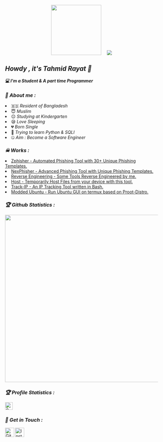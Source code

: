 <!-- Github README -->
<p align="center"><a href="https://github.com/htr-tech">
<img height="165" src="https://github-readme-stats.vercel.app/api?username=htr-tech&show_icons=true&include_all_commits=true&theme=react&cache_seconds=3200&hide_border=true" /></a>
&nbsp;&nbsp;&nbsp;
<a href="https://github.com/htr-tech"><img src="https://github-readme-stats.vercel.app/api/top-langs/?username=htr-tech&layout=compact&theme=react&hide_border=true" />
</a></p>

<h2><b><i>Howdy , it's Tahmid Rayat 👋</i></b></h2>
<b><i>💻 I'm a Student & A part time Programmer</i></b>

<h3><b><i>🤠 About me :</i></b></h3>
<li> 🇧🇩 <i>Resident of Bangladesh</i></li>
<li> 😇 <i>Muslim</i></li>
<li> 😐 <i>Studying at Kindergarten</i></li>
<li> 😪 <i>Love Sleeping</i></li>
<li> 💔 <i>Born Single</i></li>
<li> 🐍 <i>Trying to learn Python & SQLI</i></li>
<li> 🤐 <i>Aim : Become a Software Engineer</i></li>

<h3><b><i>☠ Works :</i></b></h3>
<li> <a href="https://github.com/htr-tech/zphisher">Zphisher - Automated Phishing Tool with 30+ Unique Phishing Templates.</a>
<li> <a href="https://github.com/htr-tech/nexphisher">NexPhisher - Advanced Phishing Tool with Unique Phishing Templates.</a>
<li> <a href="https://github.com/hax0rtahm1d/Reverse-Engineering">Reverse Engineering - Some Tools Reverse Engineered by me.</a>
<li> <a href="https://github.com/htr-tech/host">Host - Temporarily Host Files from your device with this tool.</a>
<li> <a href="https://github.com/htr-tech/track-ip">Track-IP - An IP Tracking Tool written in Bash.</a>
<li> <a href="https://github.com/modded-ubuntu/modded-ubuntu">Modded Ubuntu - Run Ubuntu GUI on termux based on Proot-Distro.</a>

<h3><b><i>🏆 Github Statistics :</i></b></h3>
<a href="https://github.com/htr-tech"><img width=550 src="https://github-profile-trophy.vercel.app/?username=htr-tech&theme=dracula&no-frame=true&title=Followers,Stars,Commit,Repository,Issues"/></a>

<h3><b><i>🏆 Profile Statistics :</i></b></h3>
<a href="https://github.com/htr-tech"><img height="25" title="Counter" src="https://komarev.com/ghpvc/?username=htr-tech&color=blueviolet&style=flat-square"></a>

<h3><b><i>📡 Get in Touch :</i></b></h3>
<a href="https://github.com/KING-HANTER"><img align="left" title="Github" alt="Github" width="30px" src="assets/github.png" /></a>
<a href="https://www.instagram.com/hamid_rezakh1399"><img align="left" title="Instagram" alt="Instagram" width="30px" src="assets/instagram.png" /></a>


